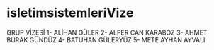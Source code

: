 # isletimsistemleriVize
GRUP VİZESİ
1- ALİHAN GÜLER
2- ALPER CAN KARABOZ
3- AHMET BURAK GÜNDÜZ
4- BATUHAN GÜLERYÜZ
5- METE AYHAN AYVALI
